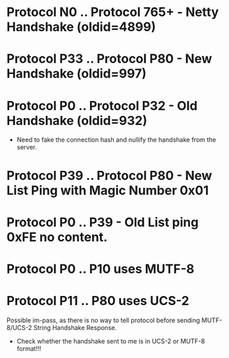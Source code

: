
# Protocol N0 .. Protocol 765+ - Netty Handshake (oldid=4899)
# Protocol P33 .. Protocol P80 - New Handshake (oldid=997)
# Protocol P0 .. Protocol P32 - Old Handshake (oldid=932)
- Need to fake the connection hash and nullify the handshake from the server.

# Protocol P39 .. Protocol P80 - New List Ping with Magic Number 0x01
# Protocol P0 .. P39 - Old List ping 0xFE no content.

# Protocol P0 .. P10 uses MUTF-8
# Protocol P11 .. P80 uses UCS-2
Possible im-pass, as there is no way to tell protocol before sending MUTF-8/UCS-2 String Handshake Response.
- Check whether the handshake sent to me is in UCS-2 or MUTF-8 format!!!
